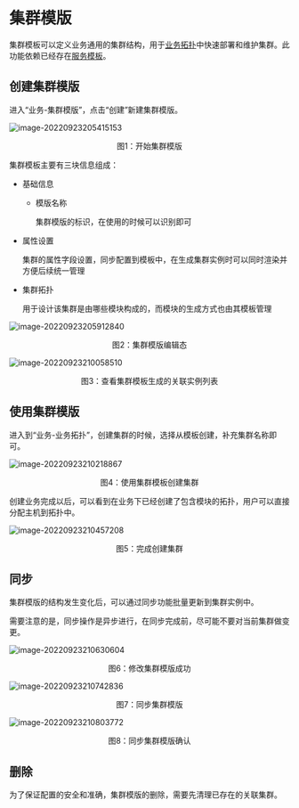 # 集群模版

集群模板可以定义业务通用的集群结构，用于[业务拓扑](./BusinessTopology.md)中快速部署和维护集群。此功能依赖已经存在[服务模板](./ServiceTemp.md)。

## 创建集群模版

进入“业务-集群模版”，点击“创建”新建集群模版。

![image-20220923205415153](media/image-20220923205415153.png)
<center>图1：开始集群模版</center>

集群模板主要有三块信息组成：

- 基础信息

  - 模版名称

    集群模版的标识，在使用的时候可以识别即可

- 属性设置

  集群的属性字段设置，同步配置到模板中，在生成集群实例时可以同时渲染并方便后续统一管理

- 集群拓扑

  用于设计该集群是由哪些模块构成的，而模块的生成方式也由其模板管理

![image-20220923205912840](media/image-20220923205912840.png)
<center>图2：集群模版编辑态</center>

![image-20220923210058510](media/image-20220923210058510.png)
<center>图3：查看集群模板生成的关联实例列表</center>

## 使用集群模版

进入到“业务-业务拓扑”，创建集群的时候，选择从模板创建，补充集群名称即可。

![image-20220923210218867](media/image-20220923210218867.png)
<center>图4：使用集群模板创建集群</center>

创建业务完成以后，可以看到在业务下已经创建了包含模块的拓扑，用户可以直接分配主机到拓扑中。

![image-20220923210457208](media/image-20220923210457208.png)
<center>图5：完成创建集群</center>

## 同步

集群模版的结构发生变化后，可以通过同步功能批量更新到集群实例中。

需要注意的是，同步操作是异步进行，在同步完成前，尽可能不要对当前集群做变更。

![image-20220923210630604](media/image-20220923210630604.png)
<center>图6：修改集群模版成功</center>

![image-20220923210742836](media/image-20220923210742836.png)
<center>图7：同步集群模版</center>

![image-20220923210803772](media/image-20220923210803772.png)
<center>图8：同步集群模版确认</center>

## 删除

为了保证配置的安全和准确，集群模版的删除，需要先清理已存在的关联集群。
